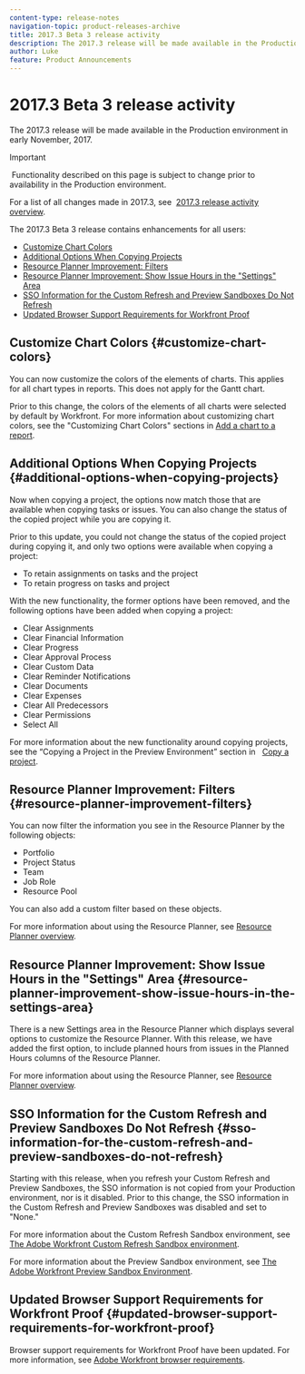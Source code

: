 ```yaml
---
content-type: release-notes
navigation-topic: product-releases-archive
title: 2017.3 Beta 3 release activity
description: The 2017.3 release will be made available in the Production environment in early November, 2017.
author: Luke
feature: Product Announcements
---
```


# 2017.3 Beta 3 release activity

The 2017.3 release&nbsp;will be made available in&nbsp;the Production environment in early November, 2017.

>[!IMPORTANT]
>
>&nbsp;Functionality described on this page is subject to change prior to availability in the Production environment.

For a list of all changes made in 2017.3, see&nbsp; [2017.3 release activity overview](../../../../product-announcements/product-releases/quarterly-release-archive/2017.3-release-activity/2017.3-release-activity-overview.md).

The 2017.3 Beta 3 release contains enhancements for all&nbsp;users:

* [Customize Chart Colors](#customize-chart-colors) 
* [Additional Options When Copying Projects](#additional-options-when-copying-projects) 
* [Resource Planner Improvement: Filters](#resource-planner-improvement-filters) 
* [Resource Planner Improvement: Show Issue Hours in the "Settings" Area](#resource-planner-improvement-show-issue-hours-in-the-settings-area) 
* [SSO Information for the Custom Refresh and Preview Sandboxes Do Not Refresh](#sso-information-for-the-custom-refresh-and-preview-sandboxes-do-not-refresh) 
* [Updated Browser Support Requirements for Workfront Proof](#updated-browser-support-requirements-for-workfront-proof)

## Customize Chart Colors {#customize-chart-colors}

You can now&nbsp;customize the colors of the elements of charts. This applies for all chart types in reports. This does not apply for the Gantt chart.

Prior to this change, the colors of the elements of all charts were selected by default by Workfront. For more information about customizing chart colors, see the "Customizing Chart Colors" sections in [Add a chart to a report](../../../../reports-and-dashboards/reports/creating-and-managing-reports/add-chart-report.md).

## Additional Options When&nbsp;Copying Projects {#additional-options-when-copying-projects}

Now when copying a project, the options now match those that are available when copying tasks or issues. You can also change the status of the copied project while you are copying it.

Prior to this update, you could not change the status of the copied project during copying it, and only two options were available when copying a project:

* To retain assignments on tasks and the project
* To retain progress on tasks and project

With the new functionality, the former options have been removed, and the following options have been added when copying a project:

* Clear Assignments
* Clear Financial Information
* Clear Progress
* Clear Approval Process
* Clear Custom Data
* Clear Reminder Notifications
* Clear Documents
* Clear Expenses
* Clear All Predecessors
* Clear Permissions
* Select All

For more information about the new functionality around copying projects, see the “Copying a Project in the Preview Environment” section in &nbsp; [Copy a project](../../../../manage-work/projects/manage-projects/copy-project.md).

## Resource Planner Improvement: Filters {#resource-planner-improvement-filters}

You can now&nbsp;filter the information you see in the Resource Planner by the following objects:

* Portfolio
* Project Status
* Team
* Job Role
* Resource Pool

You can also add a custom filter based on these objects.

For more information about using the Resource Planner, see [Resource Planner overview](../../../../resource-mgmt/resource-planning/get-started-resource-planner.md).&nbsp;

## Resource Planner Improvement: Show Issue Hours in the "Settings" Area {#resource-planner-improvement-show-issue-hours-in-the-settings-area}

There is&nbsp;a new Settings area in the Resource Planner which displays several options to customize the Resource Planner. With this release, we have added the first option, to include planned hours from issues in the Planned Hours columns of the Resource Planner.

For more information about using the Resource Planner, see [Resource Planner overview](../../../../resource-mgmt/resource-planning/get-started-resource-planner.md).

## SSO Information for the Custom Refresh and Preview Sandboxes Do Not Refresh {#sso-information-for-the-custom-refresh-and-preview-sandboxes-do-not-refresh}

Starting with this release, when you refresh your Custom Refresh and Preview Sandboxes, the SSO information is not copied from your Production environment, nor is it disabled. Prior to this change, the SSO information in the Custom Refresh and Preview Sandboxes was disabled and set to "None."

For more information about the Custom Refresh Sandbox environment, see [The Adobe Workfront Custom Refresh Sandbox environment](../../../../administration-and-setup/set-up-workfront/workfront-testing-environments/wf-custom-refresh-sandbox-environment.md).

For more information about the Preview Sandbox environment, see [The Adobe Workfront Preview Sandbox Environment](../../../../administration-and-setup/set-up-workfront/workfront-testing-environments/wf-preview-sandbox-environment.md).

## Updated Browser Support Requirements for Workfront Proof {#updated-browser-support-requirements-for-workfront-proof}

Browser support requirements for Workfront Proof have&nbsp;been updated. For more information, see [Adobe Workfront browser requirements](../../../../workfront-basics/workfront-browser-requirements.md).

